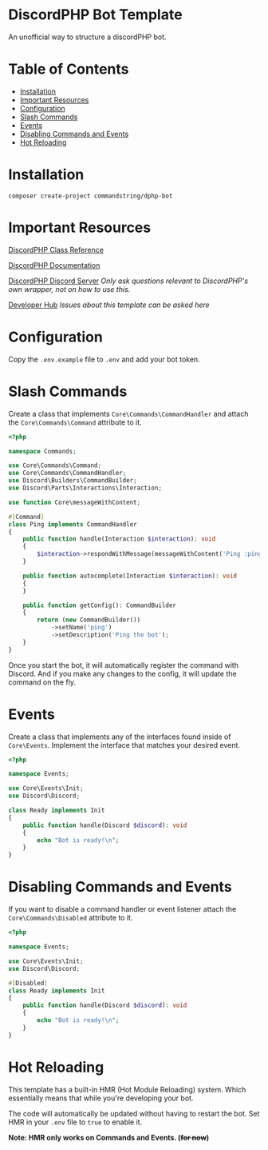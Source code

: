 # DiscordPHP Bot Template

An unofficial way to structure a discordPHP bot.

# Table of Contents

* [Installation](#installation)
* [Important Resources](#important-resources)
* [Configuration](#configuration)
* [Slash Commands](#slash-commands)
* [Events](#events)
* [Disabling Commands and Events](#disabling-commands-and-events)
* [Hot Reloading](#hot-reloading)

# Installation

```
composer create-project commandstring/dphp-bot
```

# Important Resources #

[DiscordPHP Class Reference](https://discord-php.github.io/DiscordPHP/guide/)

[DiscordPHP Documentation](https://discord-php.github.io/DiscordPHP/)

[DiscordPHP Discord Server](https://discord.gg/kM7wrJUYU9)
*Only ask questions relevant to DiscordPHP's own wrapper, not on how to use this.*

[Developer Hub](https://discord.gg/TgrcSkuDtQ) *Issues about this template can be asked here*

# Configuration

Copy the `.env.example` file to `.env` and add your bot token.

# Slash Commands

Create a class that implements `Core\Commands\CommandHandler` and attach the `Core\Commands\Command` attribute to it.

```php
<?php

namespace Commands;

use Core\Commands\Command;
use Core\Commands\CommandHandler;
use Discord\Builders\CommandBuilder;
use Discord\Parts\Interactions\Interaction;

use function Core\messageWithContent;

#[Command]
class Ping implements CommandHandler
{
    public function handle(Interaction $interaction): void
    {
        $interaction->respondWithMessage(messageWithContent('Ping :ping_pong:'), true);
    }

    public function autocomplete(Interaction $interaction): void
    {
    }

    public function getConfig(): CommandBuilder
    {
        return (new CommandBuilder())
            ->setName('ping')
            ->setDescription('Ping the bot');
    }
}
```

Once you start the bot, it will automatically register the command with Discord.
And if you make any changes to the config, it will update the command on the fly.

# Events

Create a class that implements any of the interfaces found inside of `Core\Events`.
Implement the interface that matches your desired event.

```php
<?php

namespace Events;

use Core\Events\Init;
use Discord\Discord;

class Ready implements Init
{
    public function handle(Discord $discord): void
    {
        echo "Bot is ready!\n";
    }
}
```

# Disabling Commands and Events

If you want to disable a command handler or event listener attach the `Core\Commands\Disabled` attribute to it.

```php
<?php

namespace Events;

use Core\Events\Init;
use Discord\Discord;

#[Disabled]
class Ready implements Init
{
    public function handle(Discord $discord): void
    {
        echo "Bot is ready!\n";
    }
}
```

# Hot Reloading

This template has a built-in HMR (Hot Module Reloading) system.
Which essentially means that while you're developing your
bot.

The code will automatically be updated without having to restart the bot.
Set HMR in your `.env` file to `true` to enable it. 

**Note: HMR only works on Commands and Events. (~~for now~~)**

